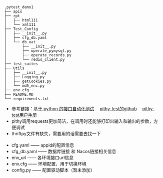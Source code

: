     .pytest_demo1
    ├── apis
    ├── rpt
    │   ├── html111
    │   └── xml111
    ├── Test_Config
    │   ├── __init__.py
    │   ├── cfg_db.yaml
    │   └── db_uat
    │       ├── __init__.py
    │       ├── operate_pymysql.py
    │       ├── operate_records.py
    │       └── redis_client.py
    ├── test_suites
    ├── Utils
    │   ├── __init__.py
    │   ├── Logging.py
    │   ├── getCookies.py
    │   └── md5_enc.py
    ├── env.cfg
    ├── README.MD
    └── requirements.txt

* 参考链接：[基于 python 的接口自动化测试](https://mp.weixin.qq.com/s?__biz=MzIwNjEwNTQ4Mw%3D%3D&mid=2651577106&idx=1&sn=4c3e7f3a3090fea19ef48d24cdb5211f)
&emsp;[pithy-test的github](https://github.com/yuyu1987/pithy-test)
&emsp;[pithy-test用户手册](https://pithy-test.readthedocs.io/en/latest/index.html)
* pithy调用requests更加简洁，在调用时还能够打印出输入和输出的参数，方便调试
* thriftpy文件有缺失，需要用的话需要去找一下
<br><br/>
* cfg.yaml —— appid的配置信息
* cfg_db.yaml —— 数据库链接 和 Nacos链接相关信息
* env_url —— 各环境接口url信息
* env.cfg —— 环境配置，用于切换环境
* config.py —— 配置驱动脚本（暂未添加）
